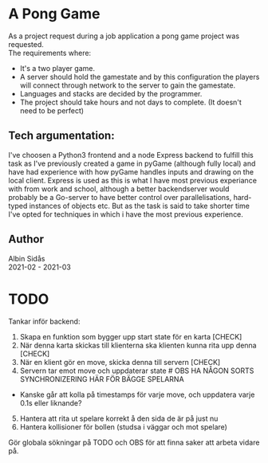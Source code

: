 # A Pong Game
As a project request during a job application a pong game project was requested.<br>
The requirements where:
* It's a two player game.
* A server should hold the gamestate and by this configuration the players will connect through network to the server to gain the gamestate.
* Languages and stacks are decided by the programmer. 
* The project should take hours and not days to complete. (It doesn't need to be perfect)

## Tech argumentation:
I've choosen a Python3 frontend and a node Express backend to fulfill this task as I've previously created a game in pyGame (although fully local) and have had experience with how pyGame handles inputs and drawing on the local client. Express is used as this is what I have most previous experiance with from work and school, although a better backendserver would probably be a Go-server to have better control over parallelisations, hard-typed instances of objects etc. But as the task is said to take shorter time I've opted for techniques in which i have the most previous experience.  

## Author
Albin Sidås <br>
2021-02 - 2021-03

# TODO
Tankar inför backend:

1. Skapa en funktion som bygger upp start state för en karta [CHECK]
2. När denna karta skickas till klienterna ska klienten kunna rita upp denna [CHECK]
3. När en klient gör en move, skicka denna till servern [CHECK]
4. Servern tar emot move och uppdaterar state # OBS HA NÅGON SORTS SYNCHRONIZERING HÄR FÖR BÄGGE SPELARNA 

  - Kanske går att kolla på timestamps för varje move, och uppdatera varje 0.1s eller liknande?

5. Hantera att rita ut spelare korrekt å den sida de är på just nu
6. Hantera kollisioner för bollen (studsa i väggar och mot spelare)


Gör globala sökningar på TODO och OBS för att finna saker att arbeta vidare på.
